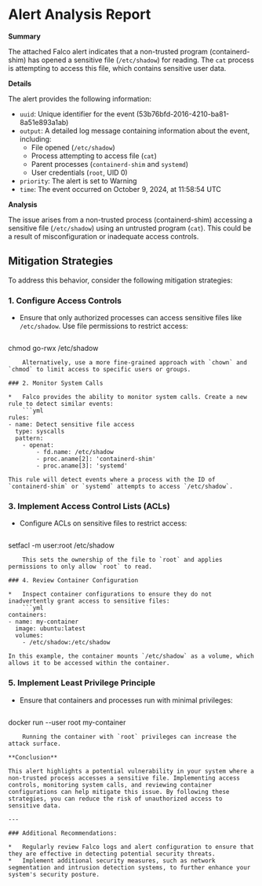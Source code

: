 **Alert Analysis Report**
==========================

**Summary**

The attached Falco alert indicates that a non-trusted program (containerd-shim) has opened a sensitive file (`/etc/shadow`) for reading. The `cat` process is attempting to access this file, which contains sensitive user data.

**Details**

The alert provides the following information:

*   `uuid`: Unique identifier for the event (53b76bfd-2016-4210-ba81-8a51e893a1ab)
*   `output`: A detailed log message containing information about the event, including:
    *   File opened (`/etc/shadow`)
    *   Process attempting to access file (`cat`)
    *   Parent processes (`containerd-shim` and `systemd`)
    *   User credentials (`root`, UID 0)
*   `priority`: The alert is set to Warning
*   `time`: The event occurred on October 9, 2024, at 11:58:54 UTC

**Analysis**

The issue arises from a non-trusted process (containerd-shim) accessing a sensitive file (`/etc/shadow`) using an untrusted program (`cat`). This could be a result of misconfiguration or inadequate access controls.

**Mitigation Strategies**
-------------------------

To address this behavior, consider the following mitigation strategies:

### 1. Configure Access Controls

*   Ensure that only authorized processes can access sensitive files like `/etc/shadow`. Use file permissions to restrict access:
    ```bash
chmod go-rwx /etc/shadow
```
    Alternatively, use a more fine-grained approach with `chown` and `chmod` to limit access to specific users or groups.

### 2. Monitor System Calls

*   Falco provides the ability to monitor system calls. Create a new rule to detect similar events:
    ```yml
rules:
- name: Detect sensitive file access
  type: syscalls
  pattern:
    - openat:
        - fd.name: /etc/shadow
        - proc.aname[2]: 'containerd-shim'
        - proc.aname[3]: 'systemd'
```
    This rule will detect events where a process with the ID of `containerd-shim` or `systemd` attempts to access `/etc/shadow`.

### 3. Implement Access Control Lists (ACLs)

*   Configure ACLs on sensitive files to restrict access:
    ```bash
setfacl -m user:root /etc/shadow
```
    This sets the ownership of the file to `root` and applies permissions to only allow `root` to read.

### 4. Review Container Configuration

*   Inspect container configurations to ensure they do not inadvertently grant access to sensitive files:
    ```yml
containers:
- name: my-container
  image: ubuntu:latest
  volumes:
    - /etc/shadow:/etc/shadow
```
    In this example, the container mounts `/etc/shadow` as a volume, which allows it to be accessed within the container.

### 5. Implement Least Privilege Principle

*   Ensure that containers and processes run with minimal privileges:
    ```bash
docker run --user root my-container
```
    Running the container with `root` privileges can increase the attack surface.

**Conclusion**

This alert highlights a potential vulnerability in your system where a non-trusted process accesses a sensitive file. Implementing access controls, monitoring system calls, and reviewing container configurations can help mitigate this issue. By following these strategies, you can reduce the risk of unauthorized access to sensitive data.

---

### Additional Recommendations:

*   Regularly review Falco logs and alert configuration to ensure that they are effective in detecting potential security threats.
*   Implement additional security measures, such as network segmentation and intrusion detection systems, to further enhance your system's security posture.